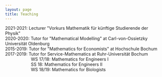 ```yaml
---
layout: page
title: Teaching
---
```


2021-2021: Lecturer "Vorkurs Mathematik für künftige Studierende der Physik"<br>
2020-2020: Tutor for "Mathematical Modelling" at Carl-von-Ossietzky Universität Oldenburg<br>
2015-2019: Tutor for "Mathematics for Economists" at Hochschule Bochum<br>
2017-2019: Tutor for Service-Mathematics at Ruhr-Universität Bochum<br>
&emsp;&emsp;&emsp;&emsp;&emsp;&emsp;WS 17/18: Mathematics for Engineers I<br>
&emsp;&emsp;&emsp;&emsp;&emsp;&emsp;SS 18:    Mathematics for Engineers II<br>
&emsp;&emsp;&emsp;&emsp;&emsp;&emsp;WS 18/19: Mathematics for Biologists<br>

